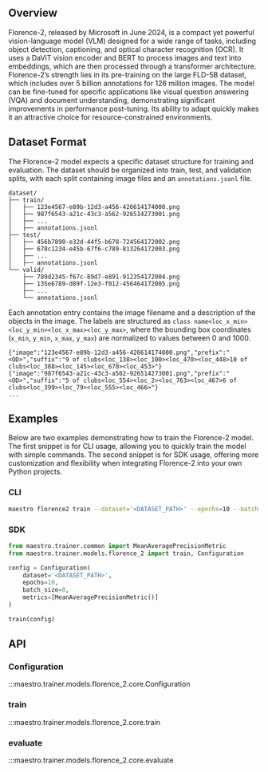 ## Overview

Florence-2, released by Microsoft in June 2024, is a compact yet powerful 
vision-language model (VLM) designed for a wide range of tasks, including object 
detection, captioning, and optical character recognition (OCR). It uses a DaViT vision 
encoder and BERT to process images and text into embeddings, which are then processed 
through a transformer architecture. Florence-2’s strength lies in its pre-training on 
the large FLD-5B dataset, which includes over 5 billion annotations for 126 million 
images. The model can be fine-tuned for specific applications like visual question 
answering (VQA) and document understanding, demonstrating significant improvements in 
performance post-tuning. Its ability to adapt quickly makes it an attractive choice for 
resource-constrained environments.

## Dataset Format

The Florence-2 model expects a specific dataset structure for training and evaluation. 
The dataset should be organized into train, test, and validation splits, with each 
split containing image files and an `annotations.jsonl` file.

```
dataset/
├── train/
│   ├── 123e4567-e89b-12d3-a456-426614174000.png
│   ├── 987f6543-a21c-43c3-a562-926514273001.png
│   ├── ...
│   ├── annotations.jsonl
├── test/
│   ├── 456b7890-e32d-44f5-b678-724564172002.png
│   ├── 678c1234-e45b-67f6-c789-813264172003.png
│   ├── ...
│   ├── annotations.jsonl
└── valid/
    ├── 789d2345-f67c-89d7-e891-912354172004.png
    ├── 135e6789-d89f-12e3-f012-456464172005.png
    ├── ...
    └── annotations.jsonl
```

Each annotation entry contains the image filename and a description of the objects in 
the image. The labels are structured as 
`class name<loc_x_min><loc_y_min><loc_x_max><loc_y_max>`, where the bounding box 
coordinates (`x_min`, `y_min`, `x_max`, `y_max`) are normalized to values between 0 
and 1000.

```
{"image":"123e4567-e89b-12d3-a456-426614174000.png","prefix":"<OD>","suffix":"9 of clubs<loc_138><loc_100><loc_470><loc_448>10 of clubs<loc_388><loc_145><loc_670><loc_453>"}
{"image":"987f6543-a21c-43c3-a562-926514273001.png","prefix":"<OD>","suffix":"5 of clubs<loc_554><loc_2><loc_763><loc_467>6 of clubs<loc_399><loc_79><loc_555><loc_466>"}
...
```

## Examples

Below are two examples demonstrating how to train the Florence-2 model. The first 
snippet is for CLI usage, allowing you to quickly train the model with simple commands. 
The second snippet is for SDK usage, offering more customization and flexibility when 
integrating Florence-2 into your own Python projects.

### CLI

```bash
maestro florence2 train --dataset='<DATASET_PATH>' --epochs=10 --batch-size=8
```

### SDK

```python
from maestro.trainer.common import MeanAveragePrecisionMetric
from maestro.trainer.models.florence_2 import train, Configuration

config = Configuration(
    dataset='<DATASET_PATH>',
    epochs=10,
    batch_size=8,
    metrics=[MeanAveragePrecisionMetric()]
)

train(config)
```

## API

### Configuration

:::maestro.trainer.models.florence_2.core.Configuration

### train

:::maestro.trainer.models.florence_2.core.train

### evaluate

:::maestro.trainer.models.florence_2.core.evaluate
